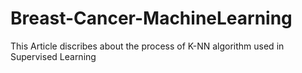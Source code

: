 # Breast-Cancer-MachineLearning

This Article discribes about the process of K-NN algorithm used in Supervised Learning
